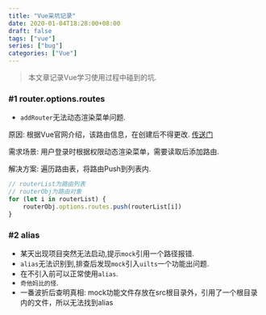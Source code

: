 ```yaml
---
title: "Vue采坑记录"
date: 2020-01-04T18:28:00+08:00
draft: false
tags: ["vue"]
series: ["bug"]
categories: ["Vue"]
---
```


> 本文章记录Vue学习使用过程中碰到的坑.


### \#1 router.options.routes

- `addRouter`无法动态渲染菜单问题.

原因: 根据Vue官网介绍，该路由信息，在创建后不得更改. [传送门](https://github.com/vuejs/vue-router/issues/1859)

需求场景: 用户登录时根据权限动态渲染菜单，需要读取后添加路由.

解决方案: 遍历路由表，将路由Push到列表内.

```js
// routerList为路由列表
// routerObj为路由对象
for (let i in routerList) {
    routerObj.options.routes.push(routerList[i])
}
```

### \#2 alias

- 某天出现项目突然无法启动,提示`mock`引用一个路径报错.
- `alias`无法识别到,排查后发现`mock`引入`uilts`一个功能出问题.
- 在不引入前可以正常使用`alias`.
- `奇他妈比的怪`.
- 一番波折后查明真相: mock功能文件存放在src根目录外，引用了一个根目录内的文件，所以无法找到alias



